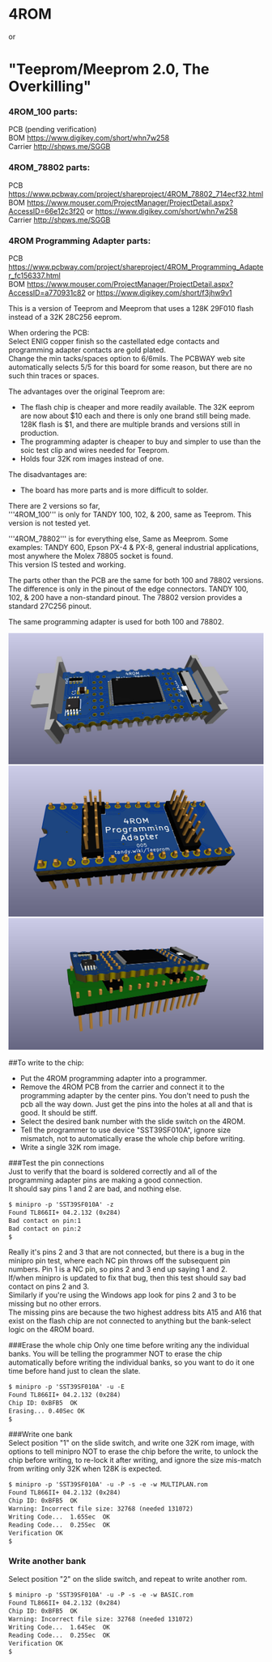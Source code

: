 # 4ROM
or
# "Teeprom/Meeprom 2.0, The Overkilling"

### 4ROM_100 parts:  
PCB (pending verification)  
BOM https://www.digikey.com/short/whn7w258  
Carrier http://shpws.me/SGGB  

### 4ROM_78802 parts:  
PCB https://www.pcbway.com/project/shareproject/4ROM_78802_714ecf32.html  
BOM https://www.mouser.com/ProjectManager/ProjectDetail.aspx?AccessID=66e12c3f20 or https://www.digikey.com/short/whn7w258  
Carrier http://shpws.me/SGGB  

### 4ROM Programming Adapter parts:  
PCB https://www.pcbway.com/project/shareproject/4ROM_Programming_Adapter_fc156337.html  
BOM https://www.mouser.com/ProjectManager/ProjectDetail.aspx?AccessID=a770931c82 or https://www.digikey.com/short/f3jhw9v1


This is a version of Teeprom and Meeprom that uses a 128K 29F010 flash instead of a 32K 28C256 eeprom.

When ordering the PCB:  
Select ENIG copper finish so the castellated edge contacts and programming adapter contacts are gold plated.  
Change the min tacks/spaces option to 6/6mils. The PCBWAY web site automatically selects 5/5 for this board for some reason, but there are no such thin traces or spaces.

The advantages over the original Teeprom are:  
* The flash chip is cheaper and more readily available. The 32K eeprom are now about $10 each and there is only one brand still being made. 128K flash is $1, and there are multiple brands and versions still in production.  
* The programming adapter is cheaper to buy and simpler to use than the soic test clip and wires needed for Teeprom.
* Holds four 32K rom images instead of one.  

The disadvantages are:  
* The board has more parts and is more difficult to solder.

There are 2 versions so far,  
'''4ROM_100''' is only for TANDY 100, 102, & 200, same as Teeprom. This version is not tested yet.  

'''4ROM_78802''' is for everything else, Same as Meeprom. Some examples: TANDY 600, Epson PX-4 & PX-8, general industrial applications, most anywhere the Molex 78805 socket is found.  
This version IS tested and working.

The parts other than the PCB are the same for both 100 and 78802 versions.  
The difference is only in the pinout of the edge connectors. TANDY 100, 102, & 200 have a non-standard pinout. The 78802 version provides a standard 27C256 pinout.  

The same programming adapter is used for both 100 and 78802.

<!-- 
![4ROM_100 render](4ROM_100.jpg)
![4ROM_100 Programming Adapter render](4ROM_programming_adapter.jpg)
![4ROM_100 on Programming Adapter render](4ROM_100.programming.jpg)
-->

![4ROM_78802 render](4ROM_78802.jpg)
![4ROM Programming Adapter render](4ROM_programming_adapter.jpg)
![4ROM_78802 on Programming Adapter render](4ROM_78802.programming.jpg)


##To write to the chip:  
* Put the 4ROM programming adapter into a programmer.  
* Remove the 4ROM PCB from the carrier and connect it to the programming adapter by the center pins. You don't need to push the pcb all the way down. Just get the pins into the holes at all and that is good. It should be stiff.  
* Select the desired bank number with the slide switch on the 4ROM.  
* Tell the programmer to use device "SST39SF010A", ignore size mismatch, not to automatically erase the whole chip before writing.  
* Write a single 32K rom image.


###Test the pin connections  
Just to verify that the board is soldered correctly and all of the programming adapter pins are making a good connection.  
It should say pins 1 and 2 are bad, and nothing else.  
```
$ minipro -p 'SST39SF010A' -z
Found TL866II+ 04.2.132 (0x284)
Bad contact on pin:1
Bad contact on pin:2
$
```

Really it's pins 2 and 3 that are not connected, but there is a bug in the minipro pin test, where each NC pin throws off the subsequent pin numbers. Pin 1 is a NC pin, so pins 2 and 3 end up saying 1 and 2.  
If/when minipro is updated to fix that bug, then this test should say bad contact on pins 2 and 3.  
Similarly if you're using the Windows app look for pins 2 and 3 to be missing but no other errors.  
The missing pins are because the two highest address bits A15 and A16 that exist on the flash chip are not connected to anything but the bank-select logic on the 4ROM board.

###Erase the whole chip
Only one time before writing any the individual banks. You will be telling the programmer NOT to erase the chip automatically before writing the individual banks, so you want to do it one time before hand just to clean the slate.
```
$ minipro -p 'SST39SF010A' -u -E
Found TL866II+ 04.2.132 (0x284)
Chip ID: 0xBFB5  OK
Erasing... 0.40Sec OK
$
```

###Write one bank  
Select position "1" on the slide switch, and write one 32K rom image, with options to tell minipro NOT to erase the chip before the write, to unlock the chip before writing, to re-lock it after writing, and ignore the size mis-match from writing only 32K when 128K is expected.  
```
$ minipro -p 'SST39SF010A' -u -P -s -e -w MULTIPLAN.rom
Found TL866II+ 04.2.132 (0x284)
Chip ID: 0xBFB5  OK
Warning: Incorrect file size: 32768 (needed 131072)
Writing Code...  1.65Sec  OK
Reading Code...  0.25Sec  OK
Verification OK
$
```

### Write another bank  
Select position "2" on the slide switch, and repeat to write another rom.  
```
$ minipro -p 'SST39SF010A' -u -P -s -e -w BASIC.rom
Found TL866II+ 04.2.132 (0x284)
Chip ID: 0xBFB5  OK
Warning: Incorrect file size: 32768 (needed 131072)
Writing Code...  1.64Sec  OK
Reading Code...  0.25Sec  OK
Verification OK
$
```

